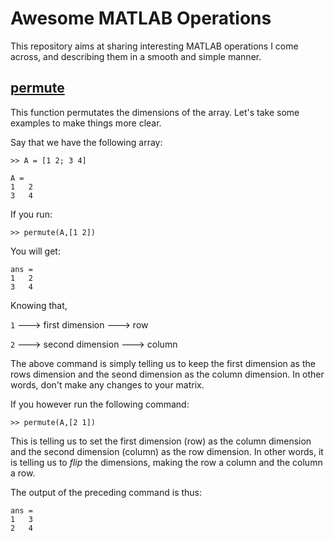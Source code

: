 # Awesome MATLAB Operations

This repository aims at sharing interesting MATLAB operations I come across, and describing them in a smooth and simple manner.

## [permute](https://www.mathworks.com/help/matlab/ref/permute.html)

This function permutates the dimensions of the array. Let's take some examples to make things more clear.

Say that we have the following array:

`>> A = [1 2; 3 4]`

``` 
A = 
1   2
3   4
``` 

If you run:

`>> permute(A,[1 2])`

You will get:

``` 
ans = 
1   2
3   4
``` 

Knowing that,

`1` ---> first dimension ---> row

`2` ---> second dimension ---> column

The above command is simply telling us to keep the first dimension as the rows dimension and the seond dimension as the column dimension. In other words, don't make any changes to your matrix.

If you however run the following command:

`>> permute(A,[2 1])`

This is telling us to set the first dimension (row) as the column dimension and the second dimension (column) as the row dimension. In other words, it is telling us to *flip* the dimensions, making the row a column and the column a row.

The output of the preceding command is thus:

``` 
ans = 
1   3
2   4
``` 
